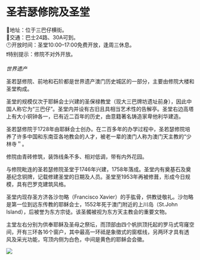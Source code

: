 # 圣若瑟修院及圣堂  
📍地址：位于三巴仔横街。  
🚌交通：巴士24路、30A可到。  
🕛开放时间：圣堂10:00–17:00免费开放，逢周三休息。  
❗特别提示：修院不对外开放。  

*世界遗产*  

圣若瑟修院、前地和石阶都是世界遗产澳门历史城区的一部分，主要由修院大楼和圣堂构成。  

圣堂的规模仅次于耶稣会士兴建的圣保禄教堂（现大三巴牌坊遗址前身），因此中国人称它为“三巴仔”。圣堂内并设有古旧且具相当艺术性的告解亭。圣堂右边高塔上有大小铜钟各一，已有近二百年的历史，由意籍著名铸造家卑他利华建造。  

圣若瑟修院于1728年由耶稣会士创办。在二百多年的办学过程中，圣若瑟修院培养了许多中国和东南亚各地教会的人才，被老一辈的澳门人称为澳门天主教的“少林寺＂。  

修院由青砖修筑，装饰线条不多、相对低调，带有内外花园。  

与修院毗连的圣若瑟修院圣堂于1746年兴建，1758年落成。圣堂内有奠基石及奠基纪念铜牌，记载修建圣堂的日期及人员。圣堂至1953年再被修葺，形成今日规模，具有巴罗克建筑风格。  

圣堂内现存圣方济各沙勿略（Francisco Xavier）的手肱骨，供教徒敬礼。沙勿略是第一位到远东传教的耶稣会士，1552年死于澳门附近的上川岛（St.John Island），后被誉为东方宗徒。该圣髑被视为东方天主教会的重要文物。  

主堂左右分别为供奉耶稣及圣母之祭坛，而顶部由四个帆拱顶托起的罗马式穹窿空间，开有三环各16个窗户，其中最高一环祗是象徵式的窗框线，另两环才具有透风及采光功能，穹顶内侧为白色，中间是黄色的耶稣会会徽。  

![](https://raw.gitmirror.com/szqq0512/Pic/main/img/202201212113382.png)  
<!-- Last processed: 2025-07-22 03:44:27 -->
